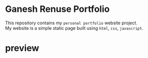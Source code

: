 # Ganesh Renuse Portfolio 
This repository contains my `personal portfolio` website project.
<br>
My website is a simple static page built using `html`, `css`, `javascript`.
<h1>preview</h1>